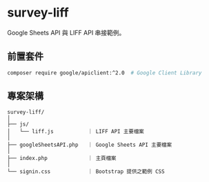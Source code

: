 # survey-liff
Google Sheets API 與 LIFF API 串接範例。

## 前置套件

```bash
composer require google/apiclient:^2.0  # Google Client Library
```
## 專案架構

```
survey-liff/
│
├── js/
│   └── liff.js           ｜ LIFF API 主要檔案
│
├── googleSheetsAPI.php   ｜ Google Sheets API 主要檔案
│
├── index.php             ｜ 主頁檔案
│
└── signin.css            ｜ Bootstrap 提供之範例 CSS
```
